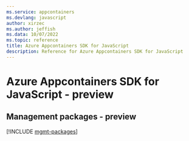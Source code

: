 ```yaml
---
ms.service: appcontainers
ms.devlang: javascript
author: xirzec
ms.author: jeffish
ms.data: 10/07/2022
ms.topic: reference
title: Azure Appcontainers SDK for JavaScript
description: Reference for Azure Appcontainers SDK for JavaScript
---
```

# Azure Appcontainers SDK for JavaScript - preview

## Management packages - preview
[!INCLUDE [mgmt-packages](appcontainers-mgmt-index.md)]
